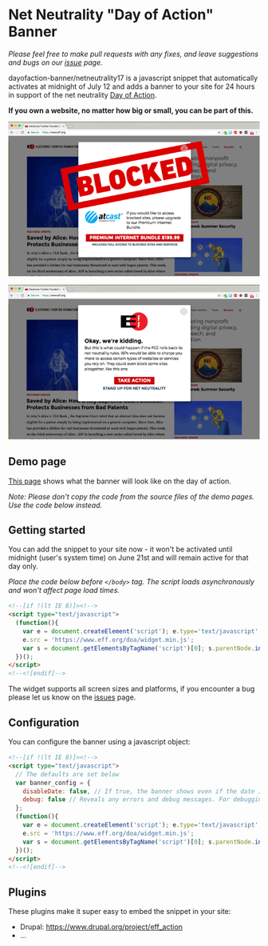 # Net Neutrality "Day of Action" Banner

_Please feel free to make pull requests with any fixes, and leave suggestions and bugs on our [issue](https://github.com/EFForg/dayofaction-banner/issues) page._

dayofaction-banner/netneutrality17 is a javascript snippet that automatically activates at midnight of July 12 and adds a banner to your site for 24 hours in support of the net neutrality [Day of Action](https://www.eff.org/deeplinks/2017/06/eff-and-broad-coalition-call-day-action-defend-net-neutrality).

**If you own a website, no matter how big or small, you can be part of this.**

<a href="https://efforg.github.io/dayofaction-banner/example/banner.html" target="_blank"><img src="screenshots/DoA-snap-1.png" alt="Day of Action screenshot 1" /></a>

<a href="https://efforg.github.io/dayofaction-banner/example/banner.html" target="_blank"><img src="screenshots/DoA-snap-2.png" alt="Day of Action screenshot 2" /></a>

## Demo page

<a href="https://efforg.github.io/dayofaction-banner/example/banner.html">This page</a> shows what the banner will look like on the day of action.

*Note: Please don't copy the code from the source files of the demo pages. Use the code below instead.*

## Getting started

You can add the snippet to your site now - it won't be activated until midnight (user's system time) on June 21st and will remain active for that day only.

_Place the code below before `</body>` tag. The script loads asynchronously and won't affect page load times._

```html
<!--[if !(lt IE 8)]><!-->
<script type="text/javascript">
  (function(){
    var e = document.createElement('script'); e.type='text/javascript'; e.async = true;
    e.src = 'https://www.eff.org/doa/widget.min.js';
    var s = document.getElementsByTagName('script')[0]; s.parentNode.insertBefore(e, s);
  })();
</script>
<!--<![endif]-->
```

The widget supports all screen sizes and platforms, if you encounter a bug please let us know on the [issues](https://github.com/EFForg/dayofaction-banner/issues) page.

## Configuration

You can configure the banner using a javascript object:

```html
<!--[if !(lt IE 8)]><!-->
<script type="text/javascript">
  // The defaults are set below
  var banner_config = {
    disableDate: false, // If true, the banner shows even if the date is not yet 06/21/2016. Use for testing.
    debug: false // Reveals any errors and debug messages. For debugging purposes only.
  };
  (function(){
    var e = document.createElement('script'); e.type='text/javascript'; e.async = true;
    e.src = 'https://www.eff.org/doa/widget.min.js';
    var s = document.getElementsByTagName('script')[0]; s.parentNode.insertBefore(e, s);
  })();
</script>
<!--<![endif]-->
```

## Plugins

These plugins make it super easy to embed the snippet in your site:

* Drupal: https://www.drupal.org/project/eff_action
* ...
